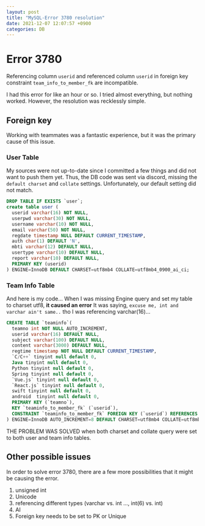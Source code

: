 ```yaml
---
layout: post
title: "MySQL-Error 3780 resolution"
date: 2021-12-07 12:07:57 +0900
categories: DB
---
```


# Error 3780

Referencing column `userid` and referenced column `userid` in foreign key constraint `team_info_to_member_fk` are incompatible.

I had this error for like an hour or so. I tried almost everything, but nothing worked. However, the resolution was recklessly simple.

## Foreign key

Working with teammates was a fantastic experience, but it was the primary cause of this issue.

### User Table

My sources were not up-to-date since I committed a few things and did not want to push them yet. Thus, the DB code was sent via discord, missing the `default charset` and `collate` settings. Unfortunately, our default setting did not match.

```sql
DROP TABLE IF EXISTS `user`;
create table user (
  userid varchar(16) NOT NULL,
  userpwd varchar(30) NOT NULL,
  username varchar(10) NOT NULL,
  email varchar(50) NOT NULL,
  regdate timestamp NULL DEFAULT CURRENT_TIMESTAMP,
  auth char(1) DEFAULT 'N',
  mbti varchar(12) DEFAULT NULL,
  usertype varchar(10) DEFAULT NULL,
  report varchar(10) DEFAULT NULL,
  PRIMARY KEY (userid)
) ENGINE=InnoDB DEFAULT CHARSET=utf8mb4 COLLATE=utf8mb4_0900_ai_ci;
```

### Team Info Table

And here is my code...
When I was missing Engine query and set my table to charset utf8, **it caused an error**
It was saying, `excuse me, int and varchar ain't same..` tho I was referencing varchar(16)...

```sql
CREATE TABLE `teaminfo`(
  teamno int NOT NULL AUTO_INCREMENT,
  userid varchar(16) DEFAULT NULL,
  subject varchar(100) DEFAULT NULL,
  content varchar(3000) DEFAULT NULL,
  regtime timestamp NOT NULL DEFAULT CURRENT_TIMESTAMP,
  `C/C++` tinyint null default 0,
  Java tinyint null default 0,
  Python tinyint null default 0,
  Spring tinyint null default 0,
  `Vue.js` tinyint null default 0,
  `React.js` tinyint null default 0,
  swift tinyint null default 0,
  android  tinyint null default 0,
  PRIMARY KEY (`teamno`),
  KEY `teaminfo_to_member_fk` (`userid`),
  CONSTRAINT `teaminfo_to_member_fk` FOREIGN KEY (`userid`) REFERENCES `user` (`userid`)
) ENGINE=InnoDB AUTO_INCREMENT=8 DEFAULT CHARSET=utf8mb4 COLLATE=utf8mb4_general_ci;

```

THE PROBLEM WAS SOLVED when both charset and collate query were set to both user and team info tables.

## Other possible issues

In order to solve error 3780,
there are a few more possibilities that it might be causing the error.

1. unsigned int
2. Unicode
3. referencing different types (varchar vs. int ..., int(6) vs. int)
4. AI
5. Foreign key needs to be set to PK or Unique
